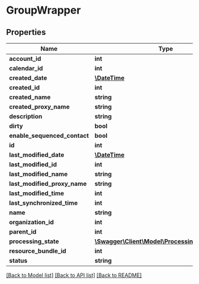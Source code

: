 # GroupWrapper

## Properties
Name | Type | Description | Notes
------------ | ------------- | ------------- | -------------
**account_id** | **int** |  | [optional] 
**calendar_id** | **int** |  | [optional] 
**created_date** | [**\DateTime**](\DateTime.md) |  | [optional] 
**created_id** | **int** |  | [optional] 
**created_name** | **string** |  | [optional] 
**created_proxy_name** | **string** |  | [optional] 
**description** | **string** |  | [optional] 
**dirty** | **bool** |  | [optional] 
**enable_sequenced_contact** | **bool** |  | [optional] 
**id** | **int** |  | [optional] 
**last_modified_date** | [**\DateTime**](\DateTime.md) |  | [optional] 
**last_modified_id** | **int** |  | [optional] 
**last_modified_name** | **string** |  | [optional] 
**last_modified_proxy_name** | **string** |  | [optional] 
**last_modified_time** | **int** |  | [optional] 
**last_synchronized_time** | **int** |  | [optional] 
**name** | **string** |  | [optional] 
**organization_id** | **int** |  | [optional] 
**parent_id** | **int** |  | [optional] 
**processing_state** | [**\Swagger\Client\Model\ProcessingStateWrapper**](ProcessingStateWrapper.md) |  | [optional] 
**resource_bundle_id** | **int** |  | [optional] 
**status** | **string** |  | [optional] 

[[Back to Model list]](../README.md#documentation-for-models) [[Back to API list]](../README.md#documentation-for-api-endpoints) [[Back to README]](../README.md)


